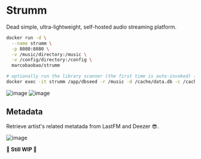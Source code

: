 # Strumm

Dead simple, ultra-lightweight, self-hosted audio streaming platform.

```sh
docker run -d \
  --name strumm \
  -p 8080:8080 \
  -v /music/directory:/music \
  -v /config/directory:/config \
  marcobaobao/strumm

# optionally run the library scanner (the first time is auto-invoked) (also upon a change in the music directory)
docker exec -it strumm /app/dbseed -r /music -d /cache/data.db -c /cache/images
```

![image](https://github.com/marcopeocchi/strumm/assets/35533749/b136d270-3189-4860-a237-1ca8ce50ca30)
![image](https://github.com/marcopeocchi/strumm/assets/35533749/cab28c84-f734-448d-b169-58d6f3978df9)

## Metadata

Retrieve artist's related metatada from LastFM and Deezer 😎.

![image](https://github.com/marcopeocchi/strumm/assets/35533749/5c54b8da-79ea-4ca3-b642-44ffad8dd0f7)

**🚧 Still WIP 🚧**
